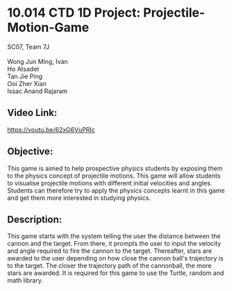 # 10.014 CTD 1D Project: Projectile-Motion-Game

SC07, Team 7J <br/>  
Wong Jun Ming, Ivan  <br/>
Ho Atsadet  <br/>
Tan Jie Ping  <br/>
Ooi Zher Xian  <br/>
Issac Anand Rajaram  <br/>

## Video Link: <br/>
https://youtu.be/62xG6VuPRIc <br/>

 
## Objective: <br/>
This game is aimed to help prospective physics students by exposing them to the physics concept of projectile motions. This game will allow students to visualise projectile motions with different initial velocities and angles. Students can therefore try to apply the physics concepts learnt in this game and get them more interested in studying physics. 

## Description: <br/>
This game starts with the system telling the user the distance between the cannon and the target. From there, it prompts the user to input the velocity and angle required to fire the cannon to the target. Thereafter, stars are awarded to the user depending on how close the cannon ball's trajectory is to the target. The closer the trajectory path of the cannonball, the more stars are awarded. It is required for this game to use the Turtle, random and math library. <br/>
